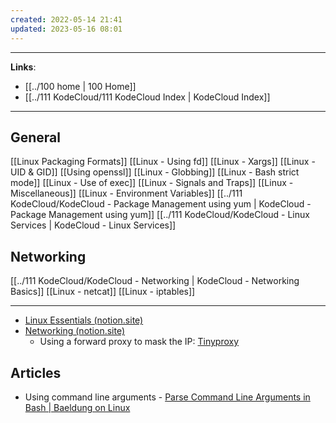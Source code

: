 ```yaml
---
created: 2022-05-14 21:41
updated: 2023-05-16 08:01
---
```

---
**Links**: 
- [[../100 home | 100 Home]]
- [[../111 KodeCloud/111 KodeCloud Index | KodeCloud Index]]

---
## General
[[Linux Packaging Formats]]
[[Linux - Using fd]]
[[Linux - Xargs]]
[[Linux - UID & GID]]
[[Using openssl]]
[[Linux - Globbing]]
[[Linux - Bash strict mode]]
[[Linux - Use of exec]]
[[Linux - Signals and Traps]]
[[Linux - Miscellaneous]]
[[Linux - Environment Variables]]
[[../111 KodeCloud/KodeCloud - Package Management using yum | KodeCloud - Package Management using yum]]
[[../111 KodeCloud/KodeCloud - Linux Services | KodeCloud - Linux Services]]

## Networking
[[../111 KodeCloud/KodeCloud - Networking | KodeCloud - Networking Basics]]
[[Linux - netcat]]
[[Linux - iptables]]

---

- [Linux Essentials (notion.site)](https://sarthaknarayan.notion.site/Linux-Essentials-9cc9dc1d928a474fb6458b019a0d576e)
- [Networking (notion.site)](https://sarthaknarayan.notion.site/Networking-f2f75f5807624e99b08e0d4c821559b6)
	- Using a forward proxy to mask the IP: [Tinyproxy](http://tinyproxy.github.io/)

## Articles
- Using command line arguments - [Parse Command Line Arguments in Bash | Baeldung on Linux](https://www.baeldung.com/linux/bash-parse-command-line-arguments)